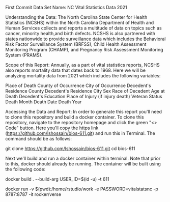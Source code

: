 First Commit Data Set Name: NC Vital Statistics Data 2021

Understanding the Data: 
The North Carolina State Center for Health Statistics (NCSHS) within the North Carolina Department of Health and Human Services collects and reports a multitude of data on topics such as cancer, minority health,and birth defects. NCSHS is also partnered with states nationwide to provide surveillance data 
which includes the Behavioral Risk Factor Surveillance System (BRFSS), Child Health Assessment Monitoring Program (CHAMP), and Pregnancy Risk Assessment Monitoring System (PRAMS). 

Scope of this Report: 
Annually, as a part of vital statistics reports, NCSHS also reports mortality data that dates back to 1968. Here we will be analyzing mortality data from 2021 which includes the following variables: 

Place of Death 
County of Occurrence
City of Occurrence
Decedent's Residence County 
Decedent's Residence City 
Sex 
Race of Decedent 
Age at Death 
Decedent's Education 
Place of Injury (if injury death)
Veteran Status
Death Month 
Death Date 
Death Year

Accessing the Data and Report: 
In order to generate this report you'll need to clone this repository and build a docker container. To clone this repository, navigate to the repository homepage and click the green "<> Code" button. Here you'll copy the https link (https://github.com/lshossain/bios-611.git) and run this in Terminal. 
The command should be as follows: 

git clone https://github.com/lshossain/bios-611.git
cd bios-611

Next we'll build and run a docker container within terminal. Note that prior to this, docker should already be running. The container will be built using the following code: 

docker build . --build-arg USER_ID=$(id -u) -t 611

docker run -v $(pwd):/home/rstudio/work -e PASSWORD=vitalstatsnc -p 8787:8787 -it rocker/verse



